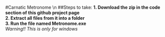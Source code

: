 


#Carnatic Metronome \n
##Steps to take:
**1. Download the zip in the code section of this github project page**  
**2. Extract all files from it into a folder**  
**3. Run the file named Metronome.exe**  
*Warning!! This is only for windows*  
